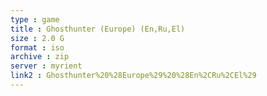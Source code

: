 ```yaml
---
type : game
title : Ghosthunter (Europe) (En,Ru,El)
size : 2.0 G
format : iso
archive : zip
server : myrient
link2 : Ghosthunter%20%28Europe%29%20%28En%2CRu%2CEl%29
---
```

